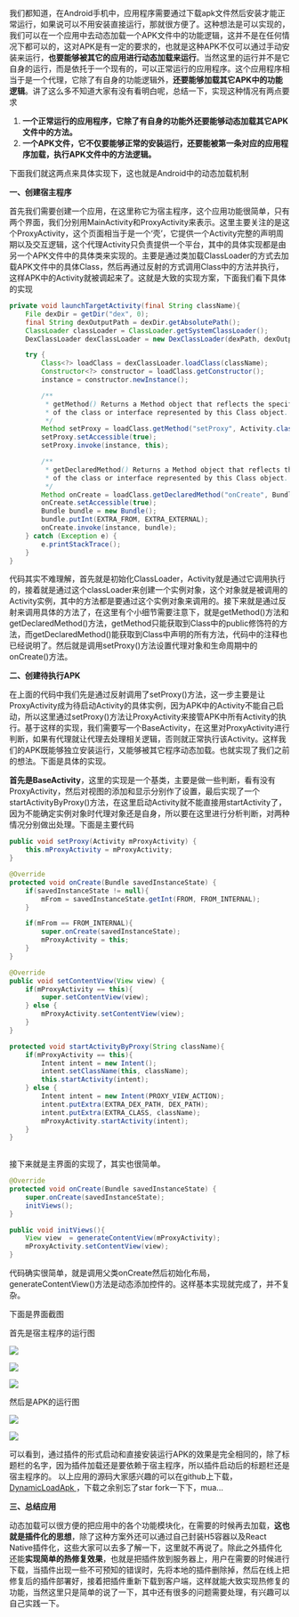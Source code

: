 我们都知道，在Android手机中，应用程序需要通过下载apk文件然后安装才能正常运行，如果说可以不用安装直接运行，那就很方便了。这种想法是可以实现的，我们可以在一个应用中去动态加载一个APK文件中的功能逻辑，这并不是在任何情况下都可以的，这对APK是有一定的要求的，也就是这种APK不仅可以通过手动安装来运行，**也要能够被其它的应用进行动态加载来运行**。当然这里的运行并不是它自身的运行，而是依托于一个现有的，可以正常运行的应用程序。这个应用程序相当于是一个代理，它除了有自身的功能逻辑外，**还要能够加载其它APK中的功能逻辑**。讲了这么多不知道大家有没有看明白呢，总结一下，实现这种情况有两点要求

1. **一个正常运行的应用程序，它除了有自身的功能外还要能够动态加载其它APK文件中的方法。**
2. **一个APK文件，它不仅要能够正常的安装运行，还要能被第一条对应的应用程序加载，执行APK文件中的方法逻辑。**

下面我们就这两点来具体实现下，这也就是Android中的动态加载机制

**一、创建宿主程序**

首先我们需要创建一个应用，在这里称它为宿主程序，这个应用功能很简单，只有两个界面，我们分别用MainActivity和ProxyActivity来表示。这里主要关注的是这个ProxyActivity，这个页面相当于是一个‘壳’，它提供一个Activity完整的声明周期以及交互逻辑，这个代理Activity只负责提供一个平台，其中的具体实现都是由另一个APK文件中的具体类来实现的。主要是通过类加载ClassLoader的方式去加载APK文件中的具体Class，然后再通过反射的方式调用Class中的方法并执行，这样APK中的Activity就被调起来了。这就是大致的实现方案，下面我们看下具体的实现

```java
private void launchTargetActivity(final String className){
    File dexDir = getDir("dex", 0);
    final String dexOutputPath = dexDir.getAbsolutePath();
    ClassLoader classLoader = ClassLoader.getSystemClassLoader();
    DexClassLoader dexClassLoader = new DexClassLoader(dexPath, dexOutputPath, null, classLoader);

    try {
        Class<?> loadClass = dexClassLoader.loadClass(className);
        Constructor<?> constructor = loadClass.getConstructor();
        instance = constructor.newInstance();

        /**
         * getMethod() Returns a Method object that reflects the specified public member method
         * of the class or interface represented by this Class object.
         */
        Method setProxy = loadClass.getMethod("setProxy", Activity.class);
        setProxy.setAccessible(true);
        setProxy.invoke(instance, this);

        /**
         * getDeclaredMethod() Returns a Method object that reflects the specified declared method
         * of the class or interface represented by this Class object.
         */
        Method onCreate = loadClass.getDeclaredMethod("onCreate", Bundle.class);
        onCreate.setAccessible(true);
        Bundle bundle = new Bundle();
        bundle.putInt(EXTRA_FROM, EXTRA_EXTERNAL);
        onCreate.invoke(instance, bundle);
    } catch (Exception e) {
        e.printStackTrace();
    }
}
```

代码其实不难理解，首先就是初始化ClassLoader，Activity就是通过它调用执行的，接着就是通过这个classLoader来创建一个实例对象，这个对象就是被调用的Activity实例，其中的方法都是要通过这个实例对象来调用的。接下来就是通过反射来调用具体的方法了，在这里有个小细节需要注意下，就是getMethod()方法和getDeclaredMethod()方法，getMethod只能获取到Class中的public修饰符的方法，而getDeclaredMethod()能获取到Class中声明的所有方法，代码中的注释也已经说明了。然后就是调用setProxy()方法设置代理对象和生命周期中的onCreate()方法。

**二、创建待执行APK**

在上面的代码中我们先是通过反射调用了setProxy()方法，这一步主要是让ProxyActivity成为待启动Activity的具体实例，因为APK中的Activity不能自己启动，所以这里通过setProxy()方法让ProxyActivity来接管APK中所有Activity的执行。基于这样的实现，我们需要写一个BaseActivity，在这里对ProxyActivity进行判断，如果有代理就让代理去处理相关逻辑，否则就正常执行该Activity。这样我们的APK既能够独立安装运行，又能够被其它程序动态加载。也就实现了我们之前的想法。下面是具体的实现。

**首先是BaseActivity**，这里的实现是一个基类，主要是做一些判断，看有没有ProxyActivity，然后对视图的添加和显示分别作了设置，最后实现了一个startActivityByProxy()方法，在这里启动Activity就不能直接用startActivity了，因为不能确定实例对象时代理对象还是自身，所以要在这里进行分析判断，对两种情况分别做出处理。下面是主要代码

```java
public void setProxy(Activity mProxyActivity) {
    this.mProxyActivity = mProxyActivity;
}

@Override
protected void onCreate(Bundle savedInstanceState) {
    if(savedInstanceState != null){
        mFrom = savedInstanceState.getInt(FROM, FROM_INTERNAL);
    }

    if(mFrom == FROM_INTERNAL){
        super.onCreate(savedInstanceState);
        mProxyActivity = this;
    }
}

@Override
public void setContentView(View view) {
    if(mProxyActivity == this){
        super.setContentView(view);
    } else {
        mProxyActivity.setContentView(view);
    }
}

protected void startActivityByProxy(String className){
    if(mProxyActivity == this){
        Intent intent = new Intent();
        intent.setClassName(this, className);
        this.startActivity(intent);
    } else {
        Intent intent = new Intent(PROXY_VIEW_ACTION);
        intent.putExtra(EXTRA_DEX_PATH, DEX_PATH);
        intent.putExtra(EXTRA_CLASS, className);
        mProxyActivity.startActivity(intent);
    }
}
    
```

接下来就是主界面的实现了，其实也很简单。

```java
@Override
protected void onCreate(Bundle savedInstanceState) {
    super.onCreate(savedInstanceState);
    initViews();
}

public void initViews(){
    View view  = generateContentView(mProxyActivity);
    mProxyActivity.setContentView(view);
}
```

代码确实很简单，就是调用父类onCreate然后初始化布局，generateContentView()方法是动态添加控件的。这样基本实现就完成了，并不复杂。

下面是界面截图

首先是宿主程序的运行图

![](https://github.com/xiyouZmt/DynamicLoadApk/blob/master/Images/DynamicLoad/Screenshot_2017-11-13-18-59-11-553_com.zmt.dynami.png)

![](https://github.com/xiyouZmt/DynamicLoadApk/blob/master/Images/DynamicLoad/Screenshot_2017-11-13-18-59-15-279_com.zmt.dynami.png)

![](https://github.com/xiyouZmt/DynamicLoadApk/blob/master/Images/DynamicLoad/Screenshot_2017-11-13-18-59-18-080_com.zmt.dynami.png)

然后是APK的运行图

![](https://github.com/xiyouZmt/DynamicLoadApk/blob/master/Images/ExecuteApk/Screenshot_2017-11-13-18-59-21-661_com.zmt.execut.png)

![](https://github.com/xiyouZmt/DynamicLoadApk/blob/master/Images/ExecuteApk/Screenshot_2017-11-13-18-59-24-975_com.zmt.execut.png)

可以看到，通过插件的形式启动和直接安装运行APK的效果是完全相同的，除了标题栏的名字，因为插件加载还是要依赖于宿主程序，所以插件启动后的标题栏还是宿主程序的。
以上应用的源码大家感兴趣的可以在github上下载，<a href="https://github.com/xiyouZmt/DynamicLoadApk"> DynamicLoadApk </a>，下载之余别忘了star fork一下下，mua...

**三、总结应用**

动态加载可以很方便的把应用中的各个功能模块化，在需要的时候再去加载，**这也就是插件化的思想**，除了这种方案外还可以通过自己封装H5容器以及React Native插件化，这些大家可以去多了解一下，这里就不再说了。除此之外插件化还能**实现简单的热修复效果**，也就是把插件放到服务器上，用户在需要的时候进行下载，当插件出现一些不可预知的错误时，先将本地的插件删除掉，然后在线上把修复后的插件部署好，接着把插件重新下载到客户端，这样就能大致实现热修复的功能，当然这里只是简单的说了一下，其中还有很多的问题需要处理，有兴趣可以自己实践一下。